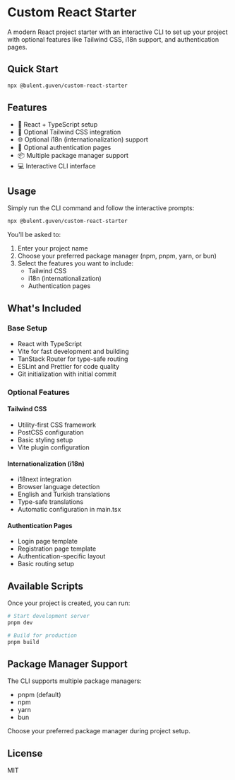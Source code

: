 # Custom React Starter

A modern React project starter with an interactive CLI to set up your project with optional features like Tailwind CSS, i18n support, and authentication pages.

## Quick Start

```bash
npx @bulent.guven/custom-react-starter
```

## Features

- 🚀 React + TypeScript setup
- 🎨 Optional Tailwind CSS integration
- 🌐 Optional i18n (internationalization) support
- 🔐 Optional authentication pages
- 📦 Multiple package manager support
- 💻 Interactive CLI interface

## Usage

Simply run the CLI command and follow the interactive prompts:

```bash
npx @bulent.guven/custom-react-starter
```

You'll be asked to:
1. Enter your project name
2. Choose your preferred package manager (npm, pnpm, yarn, or bun)
3. Select the features you want to include:
   - Tailwind CSS
   - i18n (internationalization)
   - Authentication pages

## What's Included

### Base Setup
- React with TypeScript
- Vite for fast development and building
- TanStack Router for type-safe routing
- ESLint and Prettier for code quality
- Git initialization with initial commit

### Optional Features

#### Tailwind CSS
- Utility-first CSS framework
- PostCSS configuration
- Basic styling setup
- Vite plugin configuration

#### Internationalization (i18n)
- i18next integration
- Browser language detection
- English and Turkish translations
- Type-safe translations
- Automatic configuration in main.tsx

#### Authentication Pages
- Login page template
- Registration page template
- Authentication-specific layout
- Basic routing setup

## Available Scripts

Once your project is created, you can run:

```bash
# Start development server
pnpm dev

# Build for production
pnpm build
```

## Package Manager Support

The CLI supports multiple package managers:
- pnpm (default)
- npm
- yarn
- bun

Choose your preferred package manager during project setup.

## License

MIT
